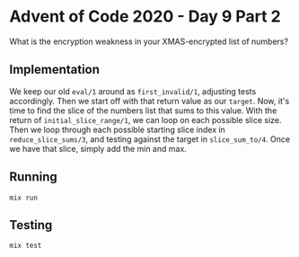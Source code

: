 # Advent of Code 2020 - Day 9 Part 2

What is the encryption weakness in your XMAS-encrypted list of numbers?

## Implementation

We keep our old `eval/1` around as `first_invalid/1`, adjusting tests
accordingly. Then we start off with that return value as our `target`. Now, it's
time to find the slice of the numbers list that sums to this value. With the
return of `initial_slice_range/1`, we can loop on each possible slice size. Then
we loop through each possible starting slice index in `reduce_slice_sums/3`, and
testing against the target in `slice_sum_to/4`. Once we have that slice, simply
add the min and max.

## Running

`mix run`

## Testing

`mix test`
